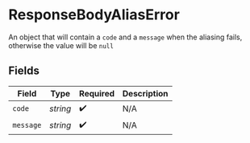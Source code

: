 # ResponseBodyAliasError

An object that will contain a `code` and a `message` when the aliasing fails, otherwise the value will be `null`


## Fields

| Field              | Type               | Required           | Description        |
| ------------------ | ------------------ | ------------------ | ------------------ |
| `code`             | *string*           | :heavy_check_mark: | N/A                |
| `message`          | *string*           | :heavy_check_mark: | N/A                |